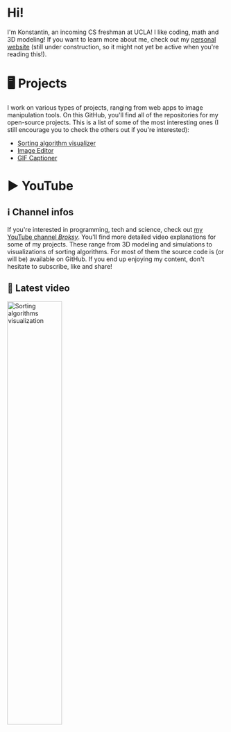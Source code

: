 # Hi!
I'm Konstantin, an incoming CS freshman at UCLA! I like coding, math and 3D modeling! If you want to learn more about me, check out my [personal website](http://tzantchev.com) (still under construction, so it might not yet be active when you're reading this!).

# 🖥 Projects
I work on various types of projects, ranging from web apps to image manipulation tools. On this GitHub, you'll find all of the repositories for my open-source projects. This is a list of some of the most interesting ones (I still encourage you to check the others out if you're interested):
 - [Sorting algorithm visualizer](https://github.com/konstantintzt/sorting-algorithms)
 - [Image Editor](https://github.com/konstantintzt/Image-Editor)
 - [GIF Captioner](https://github.com/konstantintzt/gif-caption)

# ▶ YouTube

## ℹ Channel infos
If you're interested in programming, tech and science, check out [my YouTube channel _Broksy_](https://www.youtube.com/channel/UCKfHdzN4z0aLeee51Lvm2Tw). You'll find more detailed video explanations for some of my projects. These range from 3D modeling and simulations to visualizations of sorting algorithms. For most of them the source code is (or will be) available on GitHub. If you end up enjoying my content, don't hesitate to subscribe, like and share!

## 🎥 Latest video
<a href="https://youtu.be/6RgEn80goXs"><img src="https://img.youtube.com/vi/6RgEn80goXs/maxresdefault.jpg" width=50% scale=50% alt = "Sorting algorithms visualization"></a>

<!--
**konstantintzt/konstantintzt** is a ✨ _special_ ✨ repository because its `README.md` (this file) appears on your GitHub profile.

[![Sorting algorithms visualization](https://img.youtube.com/vi/6RgEn80goXs/maxresdefault.jpg "Click here to watch!")](https://youtu.be/6RgEn80goXs)

Here are some ideas to get you started:

- 🔭 I’m currently working on ...
- 🌱 I’m currently learning ...
- 👯 I’m looking to collaborate on ...
- 🤔 I’m looking for help with ...
- 💬 Ask me about ...
- 📫 How to reach me: ...
- 😄 Pronouns: ...
- ⚡ Fun fact: ...
-->
